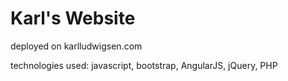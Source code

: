 # Karl's Website
deployed on karlludwigsen.com

technologies used: javascript, bootstrap, AngularJS, jQuery, PHP
